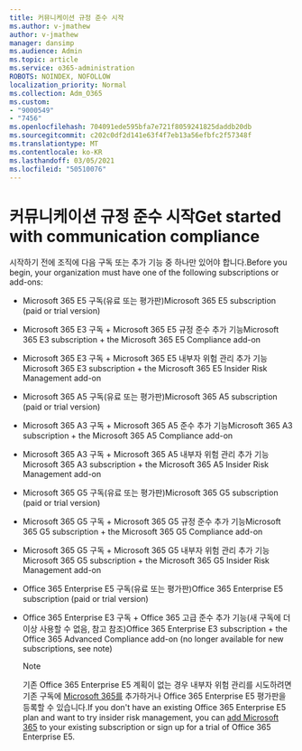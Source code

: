 ```yaml
---
title: 커뮤니케이션 규정 준수 시작
ms.author: v-jmathew
author: v-jmathew
manager: dansimp
ms.audience: Admin
ms.topic: article
ms.service: o365-administration
ROBOTS: NOINDEX, NOFOLLOW
localization_priority: Normal
ms.collection: Adm_O365
ms.custom:
- "9000549"
- "7456"
ms.openlocfilehash: 704091ede595bfa7e721f8059241825daddb20db
ms.sourcegitcommit: c202c0df2d141e63f4f7eb13a56efbfc2f57348f
ms.translationtype: MT
ms.contentlocale: ko-KR
ms.lasthandoff: 03/05/2021
ms.locfileid: "50510076"
---
```

# <a name="get-started-with-communication-compliance"></a><span data-ttu-id="363e0-102">커뮤니케이션 규정 준수 시작</span><span class="sxs-lookup"><span data-stu-id="363e0-102">Get started with communication compliance</span></span>

<span data-ttu-id="363e0-103">시작하기 전에 조직에 다음 구독 또는 추가 기능 중 하나만 있어야 합니다.</span><span class="sxs-lookup"><span data-stu-id="363e0-103">Before you begin, your organization must have one of the following subscriptions or add-ons:</span></span>

* <span data-ttu-id="363e0-104">Microsoft 365 E5 구독(유료 또는 평가판)</span><span class="sxs-lookup"><span data-stu-id="363e0-104">Microsoft 365 E5 subscription (paid or trial version)</span></span>
* <span data-ttu-id="363e0-105">Microsoft 365 E3 구독 + Microsoft 365 E5 규정 준수 추가 기능</span><span class="sxs-lookup"><span data-stu-id="363e0-105">Microsoft 365 E3 subscription + the Microsoft 365 E5 Compliance add-on</span></span>
* <span data-ttu-id="363e0-106">Microsoft 365 E3 구독 + Microsoft 365 E5 내부자 위험 관리 추가 기능</span><span class="sxs-lookup"><span data-stu-id="363e0-106">Microsoft 365 E3 subscription + the Microsoft 365 E5 Insider Risk Management add-on</span></span>
* <span data-ttu-id="363e0-107">Microsoft 365 A5 구독(유료 또는 평가판)</span><span class="sxs-lookup"><span data-stu-id="363e0-107">Microsoft 365 A5 subscription (paid or trial version)</span></span>
* <span data-ttu-id="363e0-108">Microsoft 365 A3 구독 + Microsoft 365 A5 준수 추가 기능</span><span class="sxs-lookup"><span data-stu-id="363e0-108">Microsoft 365 A3 subscription + the Microsoft 365 A5 Compliance add-on</span></span>
* <span data-ttu-id="363e0-109">Microsoft 365 A3 구독 + Microsoft 365 A5 내부자 위험 관리 추가 기능</span><span class="sxs-lookup"><span data-stu-id="363e0-109">Microsoft 365 A3 subscription + the Microsoft 365 A5 Insider Risk Management add-on</span></span>
* <span data-ttu-id="363e0-110">Microsoft 365 G5 구독(유료 또는 평가판)</span><span class="sxs-lookup"><span data-stu-id="363e0-110">Microsoft 365 G5 subscription (paid or trial version)</span></span>
* <span data-ttu-id="363e0-111">Microsoft 365 G5 구독 + Microsoft 365 G5 규정 준수 추가 기능</span><span class="sxs-lookup"><span data-stu-id="363e0-111">Microsoft 365 G5 subscription + the Microsoft 365 G5 Compliance add-on</span></span>
* <span data-ttu-id="363e0-112">Microsoft 365 G5 구독 + Microsoft 365 G5 내부자 위험 관리 추가 기능</span><span class="sxs-lookup"><span data-stu-id="363e0-112">Microsoft 365 G5 subscription + the Microsoft 365 G5 Insider Risk Management add-on</span></span>
* <span data-ttu-id="363e0-113">Office 365 Enterprise E5 구독(유료 또는 평가판)</span><span class="sxs-lookup"><span data-stu-id="363e0-113">Office 365 Enterprise E5 subscription (paid or trial version)</span></span>
* <span data-ttu-id="363e0-114">Office 365 Enterprise E3 구독 + Office 365 고급 준수 추가 기능(새 구독에 더 이상 사용할 수 없음, 참고 참조)</span><span class="sxs-lookup"><span data-stu-id="363e0-114">Office 365 Enterprise E3 subscription + the Office 365 Advanced Compliance add-on (no longer available for new subscriptions, see note)</span></span>

    > [!NOTE]
    > <span data-ttu-id="363e0-115">기존 Office 365 Enterprise E5 계획이 없는 경우 내부자 위험 관리를 시도하려면 기존 구독에 [Microsoft 365를](https://go.microsoft.com/fwlink/?linkid=2130508) 추가하거나 Office 365 Enterprise E5 평가판을 등록할 수 있습니다.</span><span class="sxs-lookup"><span data-stu-id="363e0-115">If you don't have an existing Office 365 Enterprise E5 plan and want to try insider risk management, you can [add Microsoft 365](https://go.microsoft.com/fwlink/?linkid=2130508) to your existing subscription or sign up for a trial of Office 365 Enterprise E5.</span></span>
